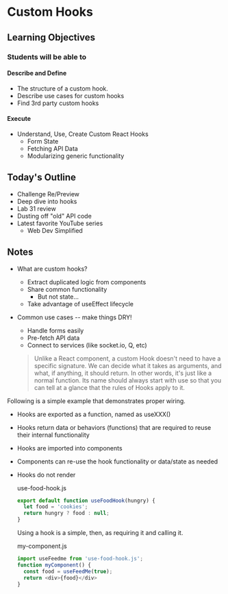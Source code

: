 # Custom Hooks

## Learning Objectives

### Students will be able to

#### Describe and Define

- The structure of a custom hook.
- Describe use cases for custom hooks
- Find 3rd party custom hooks

#### Execute

- Understand, Use, Create Custom React Hooks
  - Form State
  - Fetching API Data
  - Modularizing generic functionality

## Today's Outline

<!-- To Be Completed By Instructor -->
- Challenge Re/Preview
- Deep dive into hooks
- Lab 31 review
- Dusting off "old" API code
- Latest favorite YouTube series
  - Web Dev Simplified   

## Notes

- What are custom hooks?
  - Extract duplicated logic from components
  - Share common functionality
    - But not state...
  - Take advantage of useEffect lifecycle

- Common use cases -- make things DRY!
  - Handle forms easily
  - Pre-fetch API data
  - Connect to services (like socket.io, Q, etc)

  > Unlike a React component, a custom Hook doesn't need to have a specific signature. We can decide what it takes as arguments, and what, if anything, it should return. In other words, it's just like a normal function. Its name should always start with use so that you can tell at a glance that the rules of Hooks apply to it.

Following is a simple example that demonstrates proper wiring.

- Hooks are exported as a function, named as useXXX()
- Hooks return data or behaviors (functions) that are required to reuse their internal functionality
- Hooks are imported into components
- Components can re-use the hook functionality or data/state as needed
- Hooks do not render

  use-food-hook.js

  ```javascript
  export default function useFoodHook(hungry) {
    let food = 'cookies';
    return hungry ? food : null;
  }
  ```

  Using a hook is a simple, then, as requiring it and calling it.

  my-component.js

  ```javascript
  import useFeedme from 'use-food-hook.js';
  function myComponent() {
    const food = useFeedMe(true);
    return <div>{food}</div>
  }
  ```
